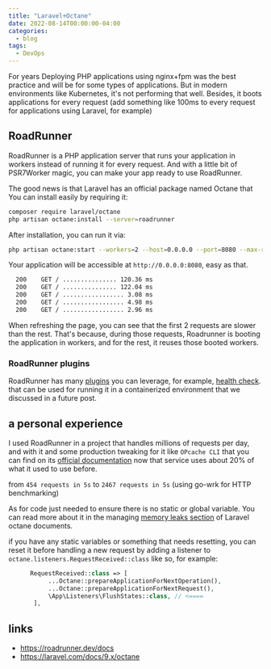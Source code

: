 ```yaml
---
title: "Laravel+Octane"
date: 2022-08-14T00:00:00-04:00
categories:
  - blog
tags:
  - DevOps
---
```

For years Deploying PHP applications using nginx+fpm was the best practice and will be for some types of applications. But in modern environments like Kubernetes, it's not performing that well. Besides, it boots applications for every request (add something like 100ms to every request for applications using Laravel, for example)

## RoadRunner

RoadRunner is a PHP application server that runs your application in workers instead of running it for every request. And with a little bit of PSR7Worker magic, you can make your app ready to use RoadRunner.

The good news is that Laravel has an official package named Octane that You can install easily by requiring it:

```bash
composer require laravel/octane
php artisan octane:install --server=roadrunner
```

After installation, you can run it via:

```bash
php artisan octane:start --workers=2 --host=0.0.0.0 --port=8080 --max-requests=5000
```

Your application will be accessible at `http://0.0.0.0:8080`, easy as that.

```bash
  200    GET / ............... 120.36 ms
  200    GET / ............... 122.04 ms
  200    GET / ................. 3.08 ms
  200    GET / ................. 4.98 ms
  200    GET / ................. 2.96 ms
```

When refreshing the page, you can see that the first 2 requests are slower than the rest. That's because, during those requests, Roadrunner is booting the application in workers, and for the rest, it reuses those booted workers.

### RoadRunner plugins

RoadRunner has many [plugins](https://roadrunner.dev/docs/plugins-intro/2.x/en) you can leverage, for example, [health check](https://roadrunner.dev/docs/plugins-status/2.x/en). that can be used for running it in a containerized environment that we discussed in a future post.

## a personal experience

I used RoadRunner in a project that handles millions of requests per day, and with it and some production tweaking for it like `OPcache CLI` that you can find on its [official documentation](https://roadrunner.dev/docs/app-server-production/2.x/en) now that service uses about 20% of what it used to use before.

from `454 requests in 5s` to `2467 requests in 5s` (using go-wrk for HTTP benchmarking)

As for code just needed to ensure there is no static or global variable. You can read more about it in the managing [memory leaks section](https://laravel.com/docs/9.x/octane#managing-memory-leaks) of Laravel octane documents.

if you have any static variables or something that needs resetting, you can reset it before handling a new request by adding a listener to `octane.listeners.RequestReceived::class` like so, for example:

 ```php
       RequestReceived::class => [
            ...Octane::prepareApplicationForNextOperation(),
            ...Octane::prepareApplicationForNextRequest(),
            \App\Listeners\FlushStates::class, // <====
        ],
```

## links

- <https://roadrunner.dev/docs>
- <https://laravel.com/docs/9.x/octane>
